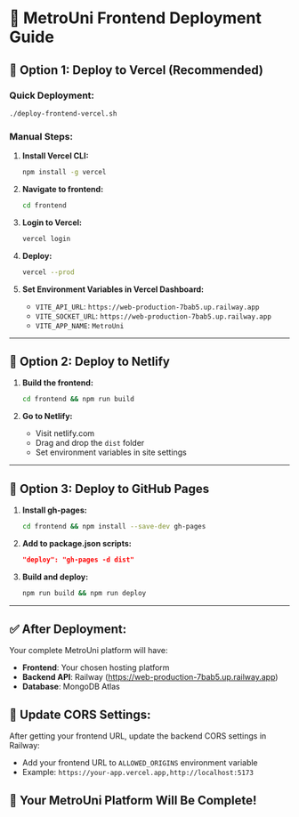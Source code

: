 # 🚀 MetroUni Frontend Deployment Guide

## 🎯 **Option 1: Deploy to Vercel (Recommended)**

### **Quick Deployment:**

```bash
./deploy-frontend-vercel.sh
```

### **Manual Steps:**

1. **Install Vercel CLI:**

   ```bash
   npm install -g vercel
   ```

2. **Navigate to frontend:**

   ```bash
   cd frontend
   ```

3. **Login to Vercel:**

   ```bash
   vercel login
   ```

4. **Deploy:**

   ```bash
   vercel --prod
   ```

5. **Set Environment Variables in Vercel Dashboard:**
   - `VITE_API_URL`: `https://web-production-7bab5.up.railway.app`
   - `VITE_SOCKET_URL`: `https://web-production-7bab5.up.railway.app`
   - `VITE_APP_NAME`: `MetroUni`

---

## 🎯 **Option 2: Deploy to Netlify**

1. **Build the frontend:**

   ```bash
   cd frontend && npm run build
   ```

2. **Go to Netlify:**
   - Visit netlify.com
   - Drag and drop the `dist` folder
   - Set environment variables in site settings

---

## 🎯 **Option 3: Deploy to GitHub Pages**

1. **Install gh-pages:**

   ```bash
   cd frontend && npm install --save-dev gh-pages
   ```

2. **Add to package.json scripts:**

   ```json
   "deploy": "gh-pages -d dist"
   ```

3. **Build and deploy:**
   ```bash
   npm run build && npm run deploy
   ```

---

## ✅ **After Deployment:**

Your complete MetroUni platform will have:

- **Frontend**: Your chosen hosting platform
- **Backend API**: Railway (https://web-production-7bab5.up.railway.app)
- **Database**: MongoDB Atlas

## 🔗 **Update CORS Settings:**

After getting your frontend URL, update the backend CORS settings in Railway:

- Add your frontend URL to `ALLOWED_ORIGINS` environment variable
- Example: `https://your-app.vercel.app,http://localhost:5173`

## 🎉 **Your MetroUni Platform Will Be Complete!**
